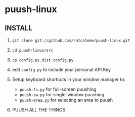 puush-linux
===========

## INSTALL
1. `git clone git://github.com/ratcateme/puush-linux.git`

2. `cd puush-linux/src`

3. `cp config.py.dist config.py`

4. edit `config.py` to include your personal API Key

5. Setup keyboard shortcuts in your window manager to:
	* `puush-fs.py` for full-screen puushing
	* `puush-sw.py` for single-window puushing
	* `puush-area.py` for selecting an area to puush

6. PUUSH ALL THE THINGS
 
